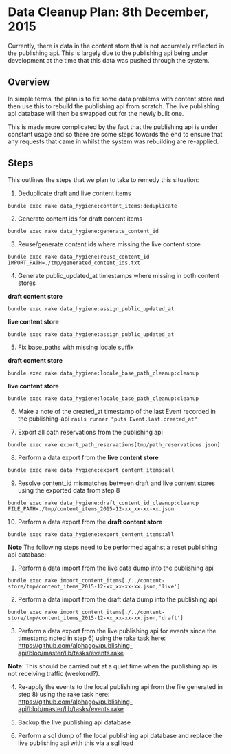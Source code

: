 # Data Cleanup Plan: 8th December, 2015

Currently, there is data in the content store that is not accurately reflected
in the publishing api. This is largely due to the publishing api being under
development at the time that this data was pushed through the system.

## Overview

In simple terms, the plan is to fix some data problems with content store and
then use this to rebuild the publishing api from scratch. The live publishing
api database will then be swapped out for the newly built one.

This is made more complicated by the fact that the publishing api is under
constant usage and so there are some steps towards the end to ensure that any
requests that came in whilst the system was rebuilding are re-applied.

## Steps

This outlines the steps that we plan to take to remedy this situation:

  1. Deduplicate draft and live content items

  `bundle exec rake data_hygiene:content_items:deduplicate`


  2. Generate content ids for draft content items

  `bundle exec rake data_hygiene:generate_content_id`


  3. Reuse/generate content ids where missing the live content store

  `bundle exec rake data_hygiene:reuse_content_id IMPORT_PATH=./tmp/generated_content_ids.txt`


  4. Generate public_updated_at timestamps where missing in both content stores

  **draft content store**
  
  `bundle exec rake data_hygiene:assign_public_updated_at`

  **live content store**
  
  `bundle exec rake data_hygiene:assign_public_updated_at`


  5. Fix base_paths with missing locale suffix

  **draft content store**
  
  `bundle exec rake data_hygiene:locale_base_path_cleanup:cleanup`

  **live content store**
  
  `bundle exec rake data_hygiene:locale_base_path_cleanup:cleanup`


  6. Make a note of the created_at timestamp of the last Event recorded in the publishing-api
  `rails runner "puts Event.last.created_at"`


  7. Export all path reservations from the publishing api
  
  `bundle exec rake export_path_reservations[tmp/path_reservations.json]`
  

  8. Perform a data export from the **live content store**

  `bundle exec rake data_hygiene:export_content_items:all`


  9. Resolve content_id mismatches between draft and live content stores using the exported data from step 8

  `bundle exec rake data_hygiene:draft_content_id_cleanup:cleanup FILE_PATH=./tmp/content_items_2015-12-xx_xx-xx-xx.json`


  10. Perform a data export from the **draft content store**

  `bundle exec rake data_hygiene:export_content_items:all`


  **Note** The following steps need to be performed against a reset publishing api database:

  1. Perform a data import from the live data dump into the publishing api

  `bundle exec rake import_content_items[./../content-store/tmp/content_items_2015-12-xx_xx-xx-xx.json,'live']`

  2. Perform a data import from the draft data dump into the publishing api

  `bundle exec rake import_content_items[./../content-store/tmp/content_items_2015-12-xx_xx-xx-xx.json,'draft']`



  3. Perform a data export from the live publishing api for events since the timestamp noted in step 6) using the rake task here:     https://github.com/alphagov/publishing-api/blob/master/lib/tasks/events.rake

  **Note**: This should be carried out at a quiet time when the publishing api is not
receiving traffic (weekend?).

  4. Re-apply the events to the local publishing api from the file generated in
step 8) using the rake task here: https://github.com/alphagov/publishing-api/blob/master/lib/tasks/events.rake

  5. Backup the live publishing api database

  6. Perform a sql dump of the local publishing api database and replace the live
publishing api with this via a sql load
